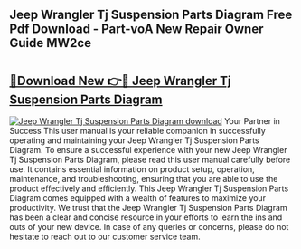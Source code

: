 ## Jeep Wrangler Tj Suspension Parts Diagram Free Pdf Download - Part-voA New Repair Owner Guide MW2ce

# <h2><a href="http://dft9kd.blite.top/?on=Jeep+Wrangler+Tj+Suspension+Parts+Diagram">🔗Download New 👉🔴 Jeep Wrangler Tj Suspension Parts Diagram</a></h2>

[![Jeep Wrangler Tj Suspension Parts Diagram download](https://i.imgur.com/lujVjoI.png)](http://dft9kd.blite.top/?on=Jeep+Wrangler+Tj+Suspension+Parts+Diagram)
Your Partner in Success This user manual is your reliable companion in successfully operating and maintaining your Jeep Wrangler Tj Suspension Parts Diagram. To ensure a successful experience with your new Jeep Wrangler Tj Suspension Parts Diagram, please read this user manual carefully before use. It contains essential information on product setup, operation, maintenance, and troubleshooting, ensuring that you are able to use the product effectively and efficiently. This Jeep Wrangler Tj Suspension Parts Diagram comes equipped with a wealth of features to maximize your productivity. We trust that the Jeep Wrangler Tj Suspension Parts Diagram has been a clear and concise resource in your efforts to learn the ins and outs of your new device. In case of any queries or concerns, please do not hesitate to reach out to our customer service team.

